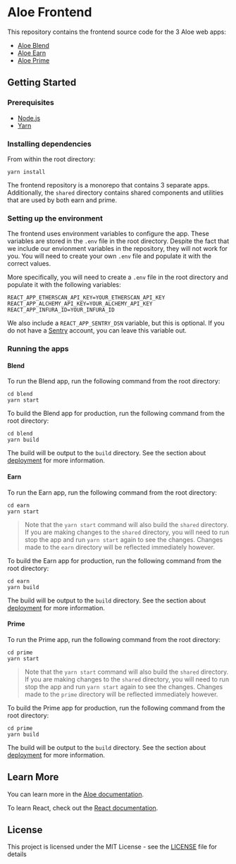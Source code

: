# Aloe Frontend
This repository contains the frontend source code for the 3 Aloe web apps:
- [Aloe Blend](https://app.aloe.capital)
- [Aloe Earn](https://earn.aloe.capital)
- [Aloe Prime](https://prime.aloe.capital)
## Getting Started

### Prerequisites
- [Node.js](https://nodejs.org/en/download/)
- [Yarn](https://yarnpkg.com/getting-started/install)

### Installing dependencies
From within the root directory:
```
yarn install
```

The frontend repository is a monorepo that contains 3 separate apps. Additionally, the `shared` directory contains shared components and utilities that are used by both earn and prime.

### Setting up the environment
The frontend uses environment variables to configure the app. These variables are stored in the `.env` file in the root directory. Despite the fact that we include our envionment variables in the repository, they will not work for you. You will need to create your own `.env` file and populate it with the correct values.

More specifically, you will need to create a `.env` file in the root directory and populate it with the following variables:
```
REACT_APP_ETHERSCAN_API_KEY=YOUR_ETHERSCAN_API_KEY
REACT_APP_ALCHEMY_API_KEY=YOUR_ALCHEMY_API_KEY
REACT_APP_INFURA_ID=YOUR_INFURA_ID
```

We also include a `REACT_APP_SENTRY_DSN` variable, but this is optional. If you do not have a [Sentry](sentry.io) account, you can leave this variable out.

### Running the apps

#### Blend
To run the Blend app, run the following command from the root directory:
```
cd blend
yarn start
```

To build the Blend app for production, run the following command from the root directory:
```
cd blend
yarn build
```
The build will be output to the `build` directory.
See the section about [deployment](https://facebook.github.io/create-react-app/docs/deployment) for more information.

#### Earn
To run the Earn app, run the following command from the root directory:
```
cd earn
yarn start
```
> Note that the `yarn start` command will also build the `shared` directory. If you are making changes to the `shared` directory, you will need to run stop the app and run `yarn start` again to see the changes. Changes made to the `earn` directory will be reflected immediately however.

To build the Earn app for production, run the following command from the root directory:
```
cd earn
yarn build
```
The build will be output to the `build` directory.
See the section about [deployment](https://facebook.github.io/create-react-app/docs/deployment) for more information.

#### Prime
To run the Prime app, run the following command from the root directory:
```
cd prime
yarn start
```
> Note that the `yarn start` command will also build the `shared` directory. If you are making changes to the `shared` directory, you will need to run stop the app and run `yarn start` again to see the changes. Changes made to the `prime` directory will be reflected immediately however.

To build the Prime app for production, run the following command from the root directory:
```
cd prime
yarn build
```
The build will be output to the `build` directory.
See the section about [deployment](https://facebook.github.io/create-react-app/docs/deployment) for more information.

## Learn More

You can learn more in the [Aloe documentation](https://docs.aloe.capital/).

To learn React, check out the [React documentation](https://reactjs.org/).

## License

This project is licensed under the MIT License - see the [LICENSE](LICENSE) file for details
